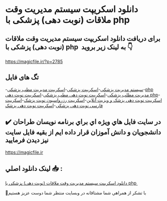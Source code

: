 # دانلود اسکریپت سیستم مدیریت وقت ملاقات (نوبت دهی) پزشکی با php 

## برای دریافت دانلود اسکریپت سیستم مدیریت وقت ملاقات (نوبت دهی) پزشکی با php  به لینک زیر بروید 👇

https://magicfile.ir/?p=2785

## تگ های فایل

-[سیستم مدیریت پزشکی](https://magicfile.ir/product/%d8%a7%d8%b3%da%a9%d8%b1%db%8c%d9%be%d8%aa-%d8%b3%db%8c%d8%b3%d8%aa%d9%85-%d9%85%d8%af%db%8c%d8%b1%db%8c%d8%aa-%d9%88%d9%82%d8%aa-%d9%85%d9%84%d8%a7%d9%82%d8%a7%d8%aa-%d9%86%d9%88%d8%a8%d8%aa-%d8%af%d9%87%db%8c-%d9%be%d8%b2%d8%b4%da%a9%db%8c-%d8%a8%d8%a7-php/)-[اسکریپت پزشکی](https://magicfile.ir/product/%d8%a7%d8%b3%da%a9%d8%b1%db%8c%d9%be%d8%aa-%d8%b3%db%8c%d8%b3%d8%aa%d9%85-%d9%85%d8%af%db%8c%d8%b1%db%8c%d8%aa-%d9%88%d9%82%d8%aa-%d9%85%d9%84%d8%a7%d9%82%d8%a7%d8%aa-%d9%86%d9%88%d8%a8%d8%aa-%d8%af%d9%87%db%8c-%d9%be%d8%b2%d8%b4%da%a9%db%8c-%d8%a8%d8%a7-php/)-[اسکریپت مدیریت مطب پزشکی](https://magicfile.ir/product/%d8%a7%d8%b3%da%a9%d8%b1%db%8c%d9%be%d8%aa-%d8%b3%db%8c%d8%b3%d8%aa%d9%85-%d9%85%d8%af%db%8c%d8%b1%db%8c%d8%aa-%d9%88%d9%82%d8%aa-%d9%85%d9%84%d8%a7%d9%82%d8%a7%d8%aa-%d9%86%d9%88%d8%a8%d8%aa-%d8%af%d9%87%db%8c-%d9%be%d8%b2%d8%b4%da%a9%db%8c-%d8%a8%d8%a7-php/)-[php مدیریت مطلب پزشکی](https://magicfile.ir/product/%d8%a7%d8%b3%da%a9%d8%b1%db%8c%d9%be%d8%aa-%d8%b3%db%8c%d8%b3%d8%aa%d9%85-%d9%85%d8%af%db%8c%d8%b1%db%8c%d8%aa-%d9%88%d9%82%d8%aa-%d9%85%d9%84%d8%a7%d9%82%d8%a7%d8%aa-%d9%86%d9%88%d8%a8%d8%aa-%d8%af%d9%87%db%8c-%d9%be%d8%b2%d8%b4%da%a9%db%8c-%d8%a8%d8%a7-php/)-[اسکریپت نوبت دهی مطب پزشکی](https://magicfile.ir/product/%d8%a7%d8%b3%da%a9%d8%b1%db%8c%d9%be%d8%aa-%d8%b3%db%8c%d8%b3%d8%aa%d9%85-%d9%85%d8%af%db%8c%d8%b1%db%8c%d8%aa-%d9%88%d9%82%d8%aa-%d9%85%d9%84%d8%a7%d9%82%d8%a7%d8%aa-%d9%86%d9%88%d8%a8%d8%aa-%d8%af%d9%87%db%8c-%d9%be%d8%b2%d8%b4%da%a9%db%8c-%d8%a8%d8%a7-php/)-[اسکریپت نوبت دهی php](https://magicfile.ir/product/%d8%a7%d8%b3%da%a9%d8%b1%db%8c%d9%be%d8%aa-%d8%b3%db%8c%d8%b3%d8%aa%d9%85-%d9%85%d8%af%db%8c%d8%b1%db%8c%d8%aa-%d9%88%d9%82%d8%aa-%d9%85%d9%84%d8%a7%d9%82%d8%a7%d8%aa-%d9%86%d9%88%d8%a8%d8%aa-%d8%af%d9%87%db%8c-%d9%be%d8%b2%d8%b4%da%a9%db%8c-%d8%a8%d8%a7-php/)-[اسکریپت نوبت دهی پزشک و ویزیت آنلاین](https://magicfile.ir/product/%d8%a7%d8%b3%da%a9%d8%b1%db%8c%d9%be%d8%aa-%d8%b3%db%8c%d8%b3%d8%aa%d9%85-%d9%85%d8%af%db%8c%d8%b1%db%8c%d8%aa-%d9%88%d9%82%d8%aa-%d9%85%d9%84%d8%a7%d9%82%d8%a7%d8%aa-%d9%86%d9%88%d8%a8%d8%aa-%d8%af%d9%87%db%8c-%d9%be%d8%b2%d8%b4%da%a9%db%8c-%d8%a8%d8%a7-php/)-[اسکریپت رزرواسیون نوبت پزشک](https://magicfile.ir/product/%d8%a7%d8%b3%da%a9%d8%b1%db%8c%d9%be%d8%aa-%d8%b3%db%8c%d8%b3%d8%aa%d9%85-%d9%85%d8%af%db%8c%d8%b1%db%8c%d8%aa-%d9%88%d9%82%d8%aa-%d9%85%d9%84%d8%a7%d9%82%d8%a7%d8%aa-%d9%86%d9%88%d8%a8%d8%aa-%d8%af%d9%87%db%8c-%d9%be%d8%b2%d8%b4%da%a9%db%8c-%d8%a8%d8%a7-php/)-[اسکریپت فارسی نوبت دهی پزشکی](https://magicfile.ir/product/%d8%a7%d8%b3%da%a9%d8%b1%db%8c%d9%be%d8%aa-%d8%b3%db%8c%d8%b3%d8%aa%d9%85-%d9%85%d8%af%db%8c%d8%b1%db%8c%d8%aa-%d9%88%d9%82%d8%aa-%d9%85%d9%84%d8%a7%d9%82%d8%a7%d8%aa-%d9%86%d9%88%d8%a8%d8%aa-%d8%af%d9%87%db%8c-%d9%be%d8%b2%d8%b4%da%a9%db%8c-%d8%a8%d8%a7-php/)-[اسکریپت نوبت دهی پزشک](https://magicfile.ir/product/%d8%a7%d8%b3%da%a9%d8%b1%db%8c%d9%be%d8%aa-%d8%b3%db%8c%d8%b3%d8%aa%d9%85-%d9%85%d8%af%db%8c%d8%b1%db%8c%d8%aa-%d9%88%d9%82%d8%aa-%d9%85%d9%84%d8%a7%d9%82%d8%a7%d8%aa-%d9%86%d9%88%d8%a8%d8%aa-%d8%af%d9%87%db%8c-%d9%be%d8%b2%d8%b4%da%a9%db%8c-%d8%a8%d8%a7-php/)

## ✔️ در سايت فايل هاي ويژه اي براي برنامه نويسان طراحان دانشجويان و دانش آموزان قرار داده ايم از بقيه فايل سايت نيز ديدن فرماييد

https://magicfile.ir


## لينک دانلود اصلي 📥 :

[دانلود اسکریپت سیستم مدیریت وقت ملاقات (نوبت دهی) پزشکی با php ](https://magicfile.ir/product/%d8%a7%d8%b3%da%a9%d8%b1%db%8c%d9%be%d8%aa-%d8%b3%db%8c%d8%b3%d8%aa%d9%85-%d9%85%d8%af%db%8c%d8%b1%db%8c%d8%aa-%d9%88%d9%82%d8%aa-%d9%85%d9%84%d8%a7%d9%82%d8%a7%d8%aa-%d9%86%d9%88%d8%a8%d8%aa-%d8%af%d9%87%db%8c-%d9%be%d8%b2%d8%b4%da%a9%db%8c-%d8%a8%d8%a7-php/) 


🙏با تشکر از همراهي شما مشتاقانه در وبسایت منتظر شما دوست عزیز هستیم

